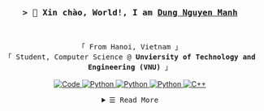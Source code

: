 <!-- https://github.com/ShahriarShafin/ -->
<!-- April 15, 2021 -->
<!-- leave a STAR, if you like it ! -->

<!-- Intro  -->
<h3 align="center">
        <samp>&gt; 👋 Xin chào, World!, I am
                <b><a target="_blank" href="https://www.linkedin.com/in/nmd2000">Dung Nguyen Manh</a></b>
        </samp>
</h3>
<br>

<p align="center">
        <!-- Organisation  -->
        <samp>
                「 From Hanoi, Vietnam 」
                <br>
                「 Student, Computer Science @<b> Unviersity of Technology and Engineering (VNU)</b> 」
                <br>
                <br>
        </samp>
        <!-- Programming Languages -->
        <!-- Code logo -->
        <a href="https://github.com/manhdung20112000?tab=repositories" target="_blank"><img alt="Code"
                        src="https://img.shields.io/badge/-code-000000?style=for-the-badge&logo=Plex&logoColor=white">
        </a>
        <!-- PyTorch -->
        <a href="https://github.com/manhdung20112000?tab=repositories" target="_blank"><img alt="Python"
                        src="https://img.shields.io/badge/PyTorch-%23EE4C2C.svg?&style=for-the-badge&logo=PyTorch&logoColor=white">
        </a>
        <!-- Tensorflow -->
<!--         <a href="https://github.com/manhdung20112000?tab=repositories" target="_blank"><img alt="Python"
                        src="https://img.shields.io/badge/TensorFlow-%23FF6F00.svg?&style=for-the-badge&logo=TensorFlow&logoColor=white">
        </a> -->
        <!-- Numpy -->
<!--         <a href="https://github.com/manhdung20112000?tab=repositories" target="_blank"><img alt="Python"
                        src="https://img.shields.io/badge/numpy-%23013243.svg?&style=for-the-badge&logo=numpy&logoColor=white">
        </a> -->
        <!-- Docker -->
        <a href="https://github.com/manhdung20112000?tab=repositories" target="_blank"><img alt="Python"
                        src="https://img.shields.io/badge/docker-%230db7ed.svg?&style=for-the-badge&logo=docker&logoColor=white">
        </a>
        <!-- Python -->
        <a href="https://github.com/manhdung20112000?tab=repositories" target="_blank"><img alt="Python"
                        src="https://img.shields.io/badge/-Python-3776AB?style=for-the-badge&logo=Python&logoColor=white">
        </a>
        <!-- C++ -->
        <a href="https://github.com/manhdung20112000?tab=repositories" target="_blank"><img alt="C++"
                        src="https://img.shields.io/badge/-C++-9b3675?style=for-the-badge&logo=C%2B%2B&logoColor=white">
        </a>
</p>

<!-- Details Section-->
<details align="center">
    <summary> <samp>&#9776; Read More</samp></summary>
    <p align="center">
        <br>
        <!-- Activity Widget -->
        <img alt="Shahriar Shafin's GitHub Stats"
                src="https://github-readme-stats.vercel.app/api?username=manhdung20112000&show_icons=true&theme=synthwave&bg_color=30,e96443,904e95&title_color=fff&text_color=fff" />
        <br>
        <!-- Social Links -->
        <p>Find me on</p>
        <!-- Gmail -->
        <a href="mailto:manhdung20112000@gmail.com" target="_blank"><img alt="Gmail"
                src="https://img.shields.io/badge/-Gmail-EA4335?style=flat-square&logo=Gmail&logoColor=white">
        </a>
        <!-- Facebook -->
        <a href="https://www.facebook.com/nmd2000" target="_blank"><img alt="Facebook"
                src="https://img.shields.io/badge/-Facebook-1877F2?style=flat-square&logo=Facebook&logoColor=white">
        </a>
        <!-- Instagram -->
        <!--<a href="https://www.instagram.com/shhriar_shafin/" target="_blank"><img alt="Instagram"
                src="https://img.shields.io/badge/-Instagram-E4405F?style=flat-square&logo=Instagram&logoColor=white">
        </a> -->
        <!-- Linkedin -->
        <a href="https://www.linkedin.com/in/nmd2000" target="_blank"><img alt="Linkedin"
                src="https://img.shields.io/badge/-Linkedin-0A66C2?style=flat-square&logo=Linkedin&logoColor=white">
        </a>
        <!-- Youtube -->
        <a href="https://www.youtube.com/channel/UCUYj9VId9iso6f6niEIaT5Q" target="_blank"><img alt="Youtube"
                src="https://img.shields.io/badge/-Youtube-FF0000?style=flat-square&logo=Youtube&logoColor=white">
        </a>
    </p>
</details>
<br>
